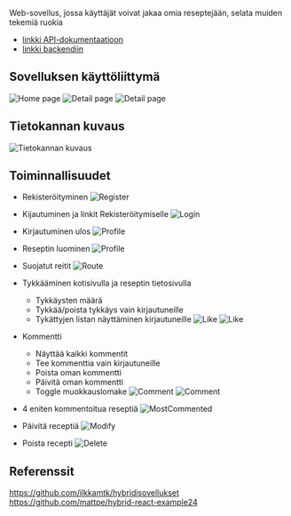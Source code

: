  Web-sovellus, jossa käyttäjät voivat jakaa omia reseptejään, selata muiden tekemiä ruokia
- [linkki API-dokumentaatioon](https://users.metropolia.fi/~thitng/recipe-app-docs/index.html)
- [linkki backendiin](https://github.com/emintt/hybrid-servers-k24-recipe-project)

## Sovelluksen käyttöliittymä

![Home page](screenshots/home.png)
![Detail page](screenshots/single-1.png)
![Detail page](screenshots/single-2.png)

## Tietokannan kuvaus

![Tietokannan kuvaus](screenshots/tietokannan-kuvaus.png)

## Toiminnallisuudet

- Rekisteröityminen
  ![Register](screenshots/register.png)

- Kijautuminen ja linkit Rekisteröitymiselle
  ![Login](screenshots/login.png)

- Kirjautuminen ulos
  ![Profile](screenshots/profiili.png)

- Reseptin luominen
  ![Profile](screenshots/create.png)

- Suojatut reitit
  ![Route](screenshots/protected-route.png)

- Tykkääminen kotisivulla ja reseptin tietosivulla

  - Tykkäysten määrä
  - Tykkää/poista tykkäys vain kirjautuneille
  - Tykättyjen listan näyttäminen kirjautuneille
    ![Like](screenshots/like.png)
    ![Like](screenshots/like2.png)

- Kommentti

  - Näyttää kaikki kommentit
  - Tee kommenttia vain kirjautuneille
  - Poista oman kommentti
  - Päivitä oman kommentti
  - Toggle muokkauslomake
    ![Comment](screenshots/comment-1.png)
    ![Comment](screenshots/comment-2.png)

- 4 eniten kommentoitua reseptiä
  ![MostCommented](screenshots/mostcommented.png)

- Päivitä receptiä
  ![Modify](screenshots/modify.png)

- Poista recepti
  ![Delete](screenshots/delete.png)


## Referenssit

https://github.com/ilkkamtk/hybridisovellukset
https://github.com/mattpe/hybrid-react-example24
